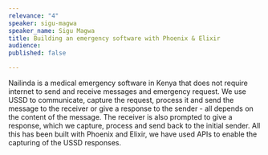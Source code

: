 ```yaml
---
relevance: "4"
speaker: sigu-magwa
speaker_name: Sigu Magwa
title: Building an emergency software with Phoenix & Elixir
audience: 
published: false

---
```

<p>Nailinda is a medical emergency software in Kenya that does not require internet to send and receive messages and emergency request. We use USSD to communicate, capture the request, process it and send the message to the receiver or give a response to the sender - all depends on the content of the message. The receiver is also prompted to give a response, which we capture, process and send back to the initial sender. All this has been built with Phoenix and Elixir, we have used APIs to enable the capturing of the USSD responses.</p>
